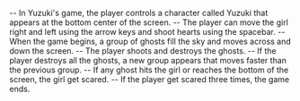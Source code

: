-- In Yuzuki's game, the player controls a character called Yuzuki that appears at the bottom
center of the screen. 
-- The player can move the girl right and left using the arrow keys and shoot hearts using the spacebar. 
-- When the game begins, a group of ghosts fill the sky and moves across and down the screen. 
-- The player shoots and destroys the ghosts. 
-- If the player destroys all the ghosts, a new group appears that moves faster than the 
previous group. 
-- If any ghost hits the girl or reaches the bottom of the screen, the girl get scared. 
-- If the player get scared three times, the game ends.